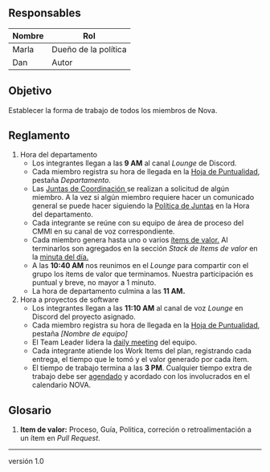 ## Responsables
| Nombre    | Rol            | 
| --------- | -------------- | 
| Marla     | Dueño de la política         | 
| Dan       | Autor  |

## Objetivo
Establecer la forma de trabajo de todos los miembros de Nova.

## Reglamento
1. Hora del departamento
    <ul>
    <li>
        Los integrantes llegan a las<b> 9 AM</b> al canal <i>Lounge</i> de Discord.</a>
    </li>
    <li>
        Cada miembro registra su hora de llegada en la <a href="https://docs.google.com/spreadsheets/d/1FvGz9Ncpo9nJJBli_HoE3SdM_V-6NslJ0DPnj84xclk/edit#gid=0">Hoja de Puntualidad</a>, pestaña <i>Departamento.</i>
    </li>
    <li> Las <a href="https://github.com/novaDepto/Nova/wiki/Proceso-de-Daily-Meeting"> Juntas de Coordinación </a>se realizan a solicitud de algún miembro. A la vez si algún miembro requiere hacer un comunicado general se puede hacer siguiendo la <a href="https://github.com/novaDepto/Nova/wiki/Pol%C3%ADtica-de-Juntas">Política de Juntas</a> en la Hora del departamento.
    </li>
    <li>
        Cada integrante se reúne con su equipo de área de proceso del CMMI en su canal de voz correspondiente. 
    </li>
    <li>
        Cada miembro genera hasta uno o varios 
        <a href="#glosario1"> ítems de valor.</a> 
        Al terminarlos son agregados en la sección <i>Stack de Items de valor</i> en la <a href="https://drive.google.com/drive/folders/11kOv1oal83q3YzuDWC-a--gShOOH0_Tq?usp=sharing"> minuta del día. <a>
    </li>
    <li>
        A las <b>10:40 AM</b> nos reunimos en el <i>Lounge</i> para compartir con el grupo los ítems de valor que terminamos. Nuestra participación es puntual y breve, no mayor a 1 minuto.
    </li>
    <li>
        La hora de departamento culmina a las 
        <b> 11 AM.</b> 
    </li>
    </ul>
2. Hora a proyectos de software
    <ul>
    <li>
    Los integrantes llegan a las <b>11:10 AM</b>  al canal de voz <i>Lounge</i> en Discord del proyecto asignado.
    </li>
    <li>
        Cada miembro registra su hora de llegada en la <a href="https://docs.google.com/spreadsheets/d/1FvGz9Ncpo9nJJBli_HoE3SdM_V-6NslJ0DPnj84xclk/edit#gid=0">Hoja de Puntualidad</a>, pestaña <i>[Nombre de equipo]</i>
    </li>
    <li>
    El Team Leader lidera la <a href="https://github.com/novaDepto/Nova/wiki/Proceso-de-Daily-Meeting">daily meeting</a> del equipo.</a>
    </li>
    <li>
    Cada integrante atiende los Work Items del plan, registrando cada entrega, el tiempo que le tomó y el valor generado por cada ítem.
    </li>
    <li>
        El tiempo de trabajo termina a las <b>3 PM</b>. Cualquier tiempo extra de trabajo debe ser <a href="https://github.com/novaDepto/Nova/wiki/Gu%C3%ADa-para-agendar-eventos">agendado<a> y acordado con los involucrados en el calendario NOVA. 
    </li>
    </ul>

## Glosario
1. <b id="glosario1">Item de valor:</b> Proceso, Guía, Politica, correción o retroalimentación a un ítem en <i>Pull Request</i>.

***
versión 1.0